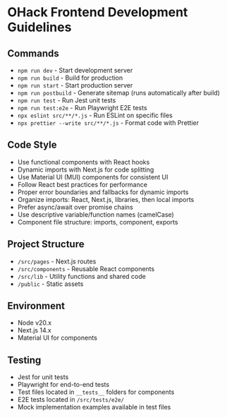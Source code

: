 # OHack Frontend Development Guidelines

## Commands
- `npm run dev` - Start development server
- `npm run build` - Build for production
- `npm run start` - Start production server
- `npm run postbuild` - Generate sitemap (runs automatically after build)
- `npm run test` - Run Jest unit tests
- `npm run test:e2e` - Run Playwright E2E tests
- `npx eslint src/**/*.js` - Run ESLint on specific files
- `npx prettier --write src/**/*.js` - Format code with Prettier

## Code Style
- Use functional components with React hooks
- Dynamic imports with Next.js for code splitting
- Use Material UI (MUI) components for consistent UI
- Follow React best practices for performance
- Proper error boundaries and fallbacks for dynamic imports
- Organize imports: React, Next.js, libraries, then local imports
- Prefer async/await over promise chains
- Use descriptive variable/function names (camelCase)
- Component file structure: imports, component, exports

## Project Structure
- `/src/pages` - Next.js routes
- `/src/components` - Reusable React components
- `/src/lib` - Utility functions and shared code
- `/public` - Static assets

## Environment
- Node v20.x
- Next.js 14.x
- Material UI for components

## Testing
- Jest for unit tests
- Playwright for end-to-end tests
- Test files located in `__tests__` folders for components
- E2E tests located in `/src/tests/e2e/`
- Mock implementation examples available in test files